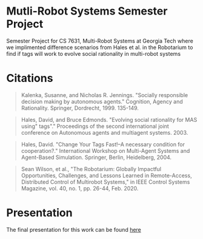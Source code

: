 # Mutli-Robot Systems Semester Project
Semester Project for CS 7631, Multi-Robot Systems at Georgia Tech where we implimented difference scenarios from Hales et al. in the Robotarium to find if tags will work to evolve social rationality in multi-robot systems

# Citations
>Kalenka, Susanne, and Nicholas R. Jennings. "Socially responsible decision making by autonomous agents." Cognition, Agency and Rationality. Springer, Dordrecht, 1999. 135-149.

>Hales, David, and Bruce Edmonds. "Evolving social rationality for MAS using" tags"." Proceedings of the second international joint conference on Autonomous agents and multiagent systems. 2003.

>Hales, David. "Change Your Tags Fast!–A necessary condition for cooperation?." International Workshop on Multi-Agent Systems and Agent-Based Simulation. Springer, Berlin, Heidelberg, 2004.

>Sean Wilson, et al., "The Robotarium: Globally Impactful Opportunities, Challenges, and Lessons Learned in Remote-Access, Distributed Control of Multirobot Systems," in IEEE Control Systems Magazine, vol. 40, no. 1, pp. 26-44, Feb. 2020. 

# Presentation
The final presentation for this work can be found [here](https://docs.google.com/presentation/d/1eYZJg1YqJZyRp7GyhX_2QuLTPTBvKRg3mRhpjb1m_RY/edit?usp=sharing)
